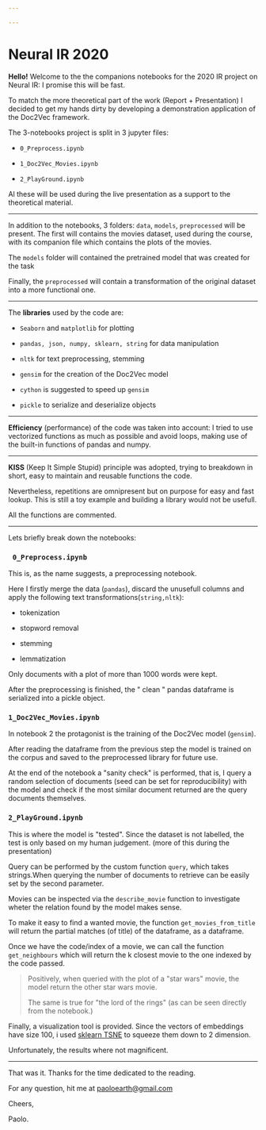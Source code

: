 ```yaml
---

---
```


# Neural IR 2020

**Hello!** Welcome to the the companions notebooks for the 2020 IR project on Neural IR: I  promise this will be fast.

To match the more theoretical part of the work (Report + Presentation) I decided to get my hands dirty by developing a demonstration application of the Doc2Vec framework.

The  3-notebooks project is split in 3 jupyter files:

- `0_Preprocess.ipynb`

- `1_Doc2Vec_Movies.ipynb`

- `2_PlayGround.ipynb`

Al these will be used during the live presentation as a support to the theoretical material.

---

In addition to the notebooks, 3 folders: `data`, `models`, `preprocessed` will be present. The first will contains the movies dataset, used during the course, with its companion file which contains the plots of the movies. 

The `models` folder will contained the pretrained model that was created for the task

Finally, the `preprocessed` will contain a transformation of the original dataset into a more functional one.

---

The **libraries** used  by the code are:

- `Seaborn` and `matplotlib` for plotting

- `pandas, json, numpy, sklearn, string` for data manipulation

- `nltk` for text preprocessing, stemming

- `gensim` for the creation of the Doc2Vec model

- `cython` is suggested to speed up `gensim`

- `pickle` to serialize and deserialize objects

---

**Efficiency** (performance) of the code was taken into account: I tried to use vectorized functions as much as possible and avoid loops, making use of the built-in functions of pandas and numpy.

---

**KISS** (Keep It Simple Stupid) principle was adopted, trying to breakdown in short, easy to maintain and reusable functions the code.

Nevertheless, repetitions  are omnipresent but on purpose for easy and fast lookup. This is still a toy example and building a library would not  be usefull. 

All the functions are commented.

---

Lets briefly break down the notebooks:

### ` 0_Preprocess.ipynb`

This is, as the name suggests, a preprocessing notebook.

Here I firstly merge the data (`pandas`), discard the unusefull columns and apply the following text transformations(`string,nltk`):

- tokenization

- stopword removal

- stemming

- lemmatization

Only documents with a plot of more than 1000 words were kept.

After the preprocessing is finished, the " clean "  pandas dataframe is serialized into a pickle object.

### `1_Doc2Vec_Movies.ipynb`

In notebook 2 the protagonist is the training of the Doc2Vec model (`gensim`).

After reading the dataframe from the previous step the model is trained on the corpus and saved to the preprocessed library for future use.

At the end of the notebook a "sanity check" is performed, that is, I query a random selection of documents (seed can be set for reproducibility) with the model and check if the most similar document returned are the query documents themselves.

### `2_PlayGround.ipynb`

This is where the model is "tested". Since the dataset is not labelled, the test is only based on my human judgement.  (more of this during the presentation)

Query can be performed by the custom function `query`, which takes strings.When querying the number of documents to retrieve can be easily set by the second parameter.

Movies can be inspected via the `describe_movie` function to investigate wheter the relation found by the model makes sense.

To make it easy to find a wanted movie, the function `get_movies_from_title` will return the  partial matches (of title) of the dataframe, as a dataframe.

Once we have the code/index of a movie, we can call the function `get_neighbours` which will return the k closest movie to the one indexed by the code passed.

> Positively, when queried with the plot of a "star wars"  movie, the model return the other star wars movie.
> 
> The same is true for "the lord of the rings" (as can be seen directly from the notebook.)

Finally, a visualization tool is provided. Since the vectors of embeddings have size 100, i used  [sklearn TSNE](https://scikit-learn.org/stable/modules/generated/sklearn.manifold.TSNE.html) to squeeze them down to 2 dimension. 

Unfortunately, the results where not magnificent. 

---

That was it. Thanks for the time dedicated to the reading.

For any question, hit me at paoloearth@gmail.com

Cheers,

Paolo.
